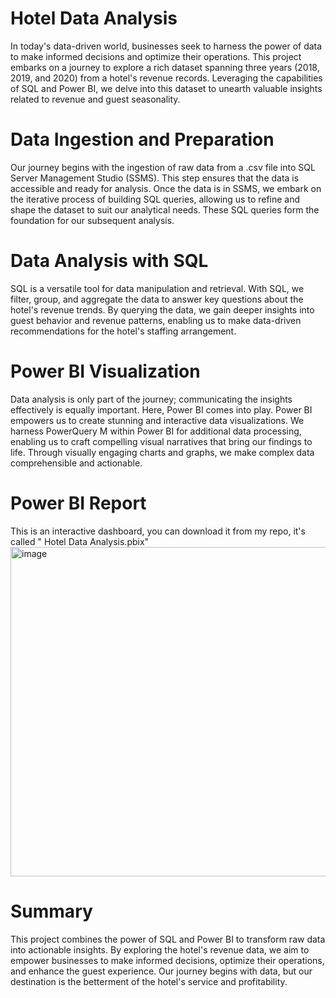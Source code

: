 # Hotel Data Analysis
In today's data-driven world, businesses seek to harness the power of data to make informed decisions and optimize their operations. This project embarks on a journey to explore a rich dataset spanning three years (2018, 2019, and 2020) from a hotel's revenue records. Leveraging the capabilities of SQL and Power BI, we delve into this dataset to unearth valuable insights related to revenue and guest seasonality.

# Data Ingestion and Preparation

Our journey begins with the ingestion of raw data from a .csv file into SQL Server Management Studio (SSMS). This step ensures that the data is accessible and ready for analysis. Once the data is in SSMS, we embark on the iterative process of building SQL queries, allowing us to refine and shape the dataset to suit our analytical needs. These SQL queries form the foundation for our subsequent analysis.

# Data Analysis with SQL

SQL is a versatile tool for data manipulation and retrieval. With SQL, we filter, group, and aggregate the data to answer key questions about the hotel's revenue trends. By querying the data, we gain deeper insights into guest behavior and revenue patterns, enabling us to make data-driven recommendations for the hotel's staffing arrangement.

# Power BI Visualization

Data analysis is only part of the journey; communicating the insights effectively is equally important. Here, Power BI comes into play. Power BI empowers us to create stunning and interactive data visualizations. We harness PowerQuery M within Power BI for additional data processing, enabling us to craft compelling visual narratives that bring our findings to life. Through visually engaging charts and graphs, we make complex data comprehensible and actionable.

# Power BI Report
This is an interactive dashboard, you can download it from my repo, it's called " Hotel Data Analysis.pbix" 
<img width="527" alt="image" src="https://github.com/jaseel342/Hotel_Data_Analysis/assets/135998004/0397d12a-af55-4542-b829-ff1d87fa5a25">

# Summary
This project combines the power of SQL and Power BI to transform raw data into actionable insights. By exploring the hotel's revenue data, we aim to empower businesses to make informed decisions, optimize their operations, and enhance the guest experience. Our journey begins with data, but our destination is the betterment of the hotel's service and profitability.
